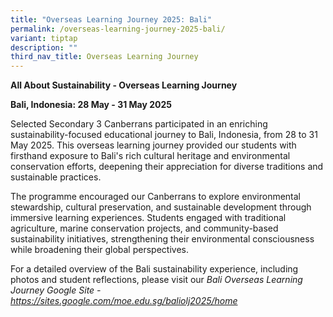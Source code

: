 ```yaml
---
title: "Overseas Learning Journey 2025: Bali"
permalink: /overseas-learning-journey-2025-bali/
variant: tiptap
description: ""
third_nav_title: Overseas Learning Journey
---
```

<p><strong>All About Sustainability - Overseas Learning Journey</strong>
</p>
<p><strong>Bali, Indonesia: 28 May - 31 May 2025</strong>
</p>
<p></p>
<p>Selected Secondary 3 Canberrans participated in an enriching sustainability-focused
educational journey to Bali, Indonesia, from 28 to 31 May 2025. This overseas
learning journey provided our students with firsthand exposure to Bali's
rich cultural heritage and environmental conservation efforts, deepening
their appreciation for diverse traditions and sustainable practices.</p>
<p>The programme encouraged our Canberrans to explore environmental stewardship,
cultural preservation, and sustainable development through immersive learning
experiences. Students engaged with traditional agriculture, marine conservation
projects, and community-based sustainability initiatives, strengthening
their environmental consciousness while broadening their global perspectives.</p>
<p>For a detailed overview of the Bali sustainability experience, including
photos and student reflections, please visit our <em>Bali Overseas Learning Journey Google Site - <a href="https://sites.google.com/moe.edu.sg/baliolj2025/home" rel="noopener noreferrer nofollow" target="_blank">https://sites.google.com/moe.edu.sg/baliolj2025/home</a></em>
</p>
<p>&nbsp;</p>